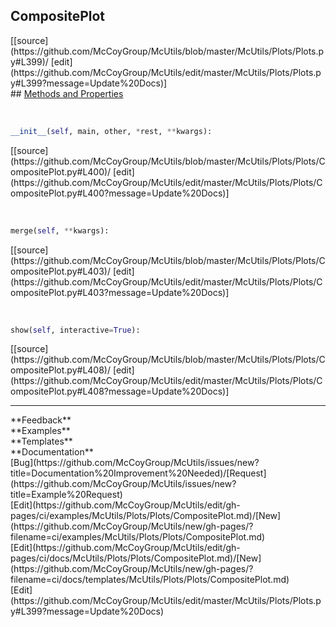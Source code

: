 ## <a id="McUtils.McUtils.Plots.Plots.CompositePlot">CompositePlot</a> 

<div class="docs-source-link" markdown="1">
[[source](https://github.com/McCoyGroup/McUtils/blob/master/McUtils/Plots/Plots.py#L399)/
[edit](https://github.com/McCoyGroup/McUtils/edit/master/McUtils/Plots/Plots.py#L399?message=Update%20Docs)]
</div>









<div class="collapsible-section">
 <div class="collapsible-section collapsible-section-header" markdown="1">
## <a class="collapse-link" data-toggle="collapse" href="#methods" markdown="1"> Methods and Properties</a> <a class="float-right" data-toggle="collapse" href="#methods"><i class="fa fa-chevron-down"></i></a>
 </div>
 <div class="collapsible-section collapsible-section-body collapse show" id="methods" markdown="1">
 
<a id="McUtils.McUtils.Plots.Plots.CompositePlot.__init__" class="docs-object-method">&nbsp;</a> 
```python
__init__(self, main, other, *rest, **kwargs): 
```
<div class="docs-source-link" markdown="1">
[[source](https://github.com/McCoyGroup/McUtils/blob/master/McUtils/Plots/Plots/CompositePlot.py#L400)/
[edit](https://github.com/McCoyGroup/McUtils/edit/master/McUtils/Plots/Plots/CompositePlot.py#L400?message=Update%20Docs)]
</div>


<a id="McUtils.McUtils.Plots.Plots.CompositePlot.merge" class="docs-object-method">&nbsp;</a> 
```python
merge(self, **kwargs): 
```
<div class="docs-source-link" markdown="1">
[[source](https://github.com/McCoyGroup/McUtils/blob/master/McUtils/Plots/Plots/CompositePlot.py#L403)/
[edit](https://github.com/McCoyGroup/McUtils/edit/master/McUtils/Plots/Plots/CompositePlot.py#L403?message=Update%20Docs)]
</div>


<a id="McUtils.McUtils.Plots.Plots.CompositePlot.show" class="docs-object-method">&nbsp;</a> 
```python
show(self, interactive=True): 
```
<div class="docs-source-link" markdown="1">
[[source](https://github.com/McCoyGroup/McUtils/blob/master/McUtils/Plots/Plots/CompositePlot.py#L408)/
[edit](https://github.com/McCoyGroup/McUtils/edit/master/McUtils/Plots/Plots/CompositePlot.py#L408?message=Update%20Docs)]
</div>
 </div>
</div>












---


<div markdown="1" class="text-secondary">
<div class="container">
  <div class="row">
   <div class="col" markdown="1">
**Feedback**   
</div>
   <div class="col" markdown="1">
**Examples**   
</div>
   <div class="col" markdown="1">
**Templates**   
</div>
   <div class="col" markdown="1">
**Documentation**   
</div>
   <div class="col" markdown="1">
   
</div>
   <div class="col" markdown="1">
   
</div>
   <div class="col" markdown="1">
   
</div>
</div>
  <div class="row">
   <div class="col" markdown="1">
[Bug](https://github.com/McCoyGroup/McUtils/issues/new?title=Documentation%20Improvement%20Needed)/[Request](https://github.com/McCoyGroup/McUtils/issues/new?title=Example%20Request)   
</div>
   <div class="col" markdown="1">
[Edit](https://github.com/McCoyGroup/McUtils/edit/gh-pages/ci/examples/McUtils/Plots/Plots/CompositePlot.md)/[New](https://github.com/McCoyGroup/McUtils/new/gh-pages/?filename=ci/examples/McUtils/Plots/Plots/CompositePlot.md)   
</div>
   <div class="col" markdown="1">
[Edit](https://github.com/McCoyGroup/McUtils/edit/gh-pages/ci/docs/McUtils/Plots/Plots/CompositePlot.md)/[New](https://github.com/McCoyGroup/McUtils/new/gh-pages/?filename=ci/docs/templates/McUtils/Plots/Plots/CompositePlot.md)   
</div>
   <div class="col" markdown="1">
[Edit](https://github.com/McCoyGroup/McUtils/edit/master/McUtils/Plots/Plots.py#L399?message=Update%20Docs)   
</div>
   <div class="col" markdown="1">
   
</div>
   <div class="col" markdown="1">
   
</div>
   <div class="col" markdown="1">
   
</div>
</div>
</div>
</div>